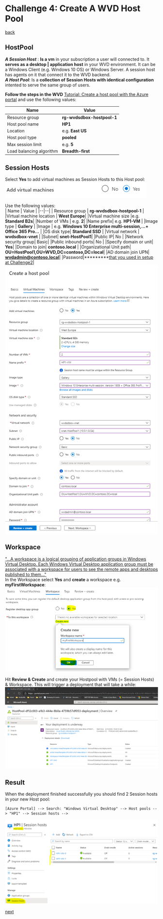 # Challenge 4: Create A WVD Host Pool 

[back](../../README.md)

## HostPool ##
_**A Session Host**_ : **Is a vm** in your subscription a user will connected to. It **serves as a desktop | application host** in your WVD environment. It can be a Windows Client (e.g. Windows 10 OS) or Windows Server. A session host has agents on it that connect it to the WVD backend.  
_**A Host Pool**_: Is a **collection of Session Hosts with identical configuration** intented to serve the same group of users.

**Follow the steps in the WVD** [Tutorial: Create a host pool with the Azure portal](https://docs.microsoft.com/en-us/azure/virtual-desktop/create-host-pools-azure-marketplace) and use the following values:

| Name | Value |
|--|--|
| Resource group | **rg-wvdsdbox-hostpool-1** |
|Host pool name | **HP1**|
|Location |e.g. **East US**|
|Host pool type | **pooled**|
|Max session limit| e.g. **5** |
|Load balancing algorithm | **Breadth-first** |  

## Session Hosts ## 
Select **Yes** to add virtual machines as Session Hosts to this Host pool:  
![Add virtual machines to host pool](AddVirtualMachines.png)  

Use the following values:  
| Name | Value |
|--|--|
| Resource group | **rg-wvdsdbox-hostpool-1** |
|Virtual machine location | **West Europe**|
|Virtual machine size |e.g. **Standard B2s**|
|Number of VMs | e.g. **2**|
|Name prefix| e.g. **HP1-VM** |
|Image type | **Gallery** | 
|Image  | e.g. **Windows 10 Enterprise multi-session,...+ Office 365 Pro...** |
|OS disk type| **Standard SSD** |
|Virtual network | **wvdsdbox-vnet** |
|Subnet| **snet-HostPool1**|
|Public IP| No |
|Network security group| Basic|
|Public inbound ports| No |
|Specify domain or unit| **Yes**|
|Domain to join| **contoso.local** |
|Organizational Unit path| **OU=HostPool1,OU=WVD,DC=contoso,DC=local**|
|AD domain join UPN| **wvdadmin@contoso.local**|
|Password|*********[that you used in setup at Challenge2](../Challenge2/README.md)|  
![Virtual Machine Settings](AddVirtualMachines2.png)  

## Workspace ##  
 ["...A workspace is a logical grouping of application groups in Windows Virtual Desktop. Each Windows Virtual Desktop application group must be associated with a workspace for users to see the remote apps and desktops published to them..."](https://docs.microsoft.com/en-us/azure/virtual-desktop/environment-setup#workspaces)  
In the Workspace select **Yes** and **create** a workspace e.g. **myFirstWorkspace**:  
![AddWorkspace](AddWorkspace.png)  

 
Hit **Review & Create** and create your Hostpool with VMs (= Session Hosts) &  Workspace. This will trigger a deployment that will take a while:  
![Host Pool Deployment](HostPoolDeployment.png)

## Result ##  
When the deployment finished successfully you should find 2 Session hosts in your new Host pool:  
```
[Azure Portal] --> Search: "Windows Virtual Desktop" --> Host pools --> "HP1" --> Session hosts -->
```
![Session Hosts In Host Pool](SessionHostsInHostPool.png)  
  
[next](../Challenge5/README.md) 
